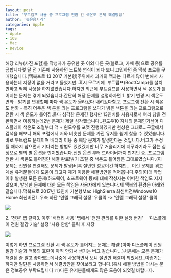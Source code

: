 ```yaml
---
layout: post
title: '부트캠프 사용 중 프로그램 전환 간 색온도 문제 해결방법'
author: '높은음자리'
categories: Apple
tags:
- Apple
- iOS
- Mac
- Device
---
```



<script> location.href='https://cafe.naver.com/develoid/808051' ; </script>

<p>
 <p>해당 리뷰(사진 포함)를 작성자가 공유한 곳 이외 다른 곳(블로그, 카페 등)으로 공유를 금합니다몇 달 전 기존에 사용하던 노트북 연식이 되다 보니 고민하던 중 맥북 프로를 구매했습니다.(맥북프로 13 2017 기본형)주위에서 과거의 맥과는 다르게 많이 변해서 사용하는데 지장이 없을 거라고 들었지만..혹시 모르기에&nbsp; 부트캠프(BootCamp)를&nbsp;설치만하고 딱히 사용을 하지않았습니다.하지만 최근에 부트캠프를 사용하면서 색 온도가 틀어지는 문제는 겪게 되었습니다.간단히 해당 문제를 설명하자면&nbsp;1. 밝기 변경 시 색온도 변화&nbsp;- 밝기를 변경할때 마다 색 온도가 올라갔다 내려갔다함.2. 프로그램 전환 시 색온도 변화&nbsp;- 특히 어두운 색 톤을 띄는 프로그램을 쓰다가 밝은 색톤을 띄는 프로그램으로 전환 시 색 온도가 틀어짐.둘다 심각한 문제긴 했지만&nbsp;13인치를 사용자로서 여러 창을 전환하면서 이용하는데2번 문제가 제일 심각했습니다..윈도우10 자체의 문제인가싶어 디스플레이 색온도 조절부터 맥 + 윈도우를 포맷 진행하였지만&nbsp;현상은 그대로...구글에서 검색을 해보니 해외 포럼에서 저와 비슷한 문제를 가진 유저를 쉽게 찾을 수 있었습니다.바로 부트캠프 문제이며&nbsp;배터리 이용 중 해당 문제가 발생한다는 것입니다.버그가 수정될 때까지 참으면서 기다리는 방법도 있었겠지만 너무 거슬리기에 지푸라기라도 잡는 심정으로 별의 별 옵션을 만져봤습니다.전원 옵션 부터 드라이버까지 만지던 중..프로그램 전환 시 색온도 틀어짐만 해결 완료!밝기 조절 중 색온도 틀어짐은 그대로였습니다.(이 문제는 전원을 연결해도 문제가 발생)비록 절반만 성공이긴 하지만... 이런 문제를 겪고 계실 유저분들에게 도움이 되고자 제가 이용한 해결방안을 적어봅니다.주의!아래 작업 이후 발생한 모든&nbsp;문제(하드웨어, 소프트웨어 등)에 대해&nbsp;작성자는 어떠한 책임도 지지 않으며,&nbsp;발생한 문제에 대한 모든 책임은&nbsp;사용자에게 있습니다.제 맥북의 환경은 아래와 같습니다.맥북프로 2017년 13인치 기본형Mac HighSierra 최신버전Windows10 Home 최신버전1. 우측 하단 '인텔 그래픽 설정' 우클릭 -&gt; '인텔 그래픽 설정' 클릭</p>

</p>

<p>
 <p>
  <img src="https://dthumb-phinf.pstatic.net/?src=%22https%3A%2F%2Fblogfiles.pstatic.net%2FMjAxODA2MTNfMTY4%2FMDAxNTI4ODg2MDI5OTAx.eksbGF_n6OookzrYpB_qUCr6vZq95Kt6cCSsnNeDKC8g.XhFYIxE9Qag8IwQQOIAJfrzQIV0bLDbhfP6nDs4D0lYg.PNG.hsb9504%2Fimage_1957779771528886015705.png%22&amp;type=cafe_wa740">
 </p>

</p>

<p>
 <p>2. '전원' 탭 클릭3. 이후 '배터리 사용' 탭에서 '전원 관리를 위한 설정 변경'&nbsp; &nbsp; '디스플레이 전원 절감 기술' 설정 '사용 안함' 클릭 후 저장</p>

</p>

<p>
 <p>
  <img src="https://dthumb-phinf.pstatic.net/?src=%22https%3A%2F%2Fblogfiles.pstatic.net%2FMjAxODA2MTNfOTcg%2FMDAxNTI4ODg2MjQ5MzQ5.cGit_8W-q8Oyq_YPKbOYzA75ooqt8-YxOImhxNzsyJMg.e5yz4x7XjjbXHiihZhq53qFSd8M7JUfg1P6VOYaa2J4g.PNG.hsb9504%2Fimage_6468160621528886235412.png%22&amp;type=cafe_wa740">
 </p>

</p>

<p>
 <p>이렇게 하면 프로그램 전환 시 색 온도가 틀어지는 문제는 해결!(아마 디스플레이 전원 절감 기술과 맥북의 호환이 아직 안되서 생기는 버그 같습니다...)처음에는 모든 문제가 해결된 줄 알고 좋아했는데나중에 사용하면서 보니 절반만 해결이 되었네요..아쉽기는 하지만 일단은 사용하면서 해결방안을 찾아보려고 합니다.(혹시 해결 방법을 아시는 분은 정보공유 부탁드립니다 ㅠ)다른 유저분들에게도 많은 도움이 되었길 바랍니다.</p>

</p>

